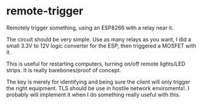 # remote-trigger
Remotely trigger something, using an ESP8266 with a relay near it.

The circuit should be very simple. Use as many relays as you want, I did a small 3.3V to 12V logic converter for the ESP, then triggered a MOSFET with it.

This is useful for restarting computers, turning on/off remote lights/LED strips. It is really barebones/proof of concept.

The key is merely for identifying and being sure the client will only trigger the right equipment. TLS should be use in hostile network enviroments!. I probably will implement it when I do something really useful with this.
